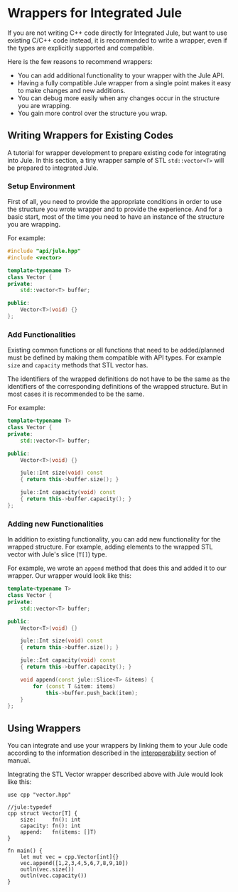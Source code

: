 # Wrappers for Integrated Jule

If you are not writing C++ code directly for Integrated Jule, but want to use existing C/C++ code instead, it is recommended to write a wrapper, even if the types are explicitly supported and compatible.

Here is the few reasons to recommend wrappers:
- You can add additional functionality to your wrapper with the Jule API.
- Having a fully compatible Jule wrapper from a single point makes it easy to make changes and new additions.
- You can debug more easily when any changes occur in the structure you are wrapping.
- You gain more control over the structure you wrap.

## Writing Wrappers for Existing Codes

A tutorial for wrapper development to prepare existing code for integrating into Jule. In this section, a tiny wrapper sample of STL `std::vector<T>` will be prepared to integrated Jule.

### Setup Environment

First of all, you need to provide the appropriate conditions in order to use the structure you wrote wrapper and to provide the experience. And for a basic start, most of the time you need to have an instance of the structure you are wrapping.

For example:
```cpp
#include "api/jule.hpp"
#include <vector>

template<typename T>
class Vector {
private:
    std::vector<T> buffer;

public:
    Vector<T>(void) {}
};

```

### Add Functionalities

Existing common functions or all functions that need to be added/planned must be defined by making them compatible with API types. For example `size` and `capacity` methods that STL vector has.

The identifiers of the wrapped definitions do not have to be the same as the identifiers of the corresponding definitions of the wrapped structure. But in most cases it is recommended to be the same.

For example:

```cpp
template<typename T>
class Vector {
private:
    std::vector<T> buffer;

public:
    Vector<T>(void) {}

    jule::Int size(void) const
    { return this->buffer.size(); }

    jule::Int capacity(void) const
    { return this->buffer.capacity(); }
};
```

### Adding new Functionalities

In addition to existing functionality, you can add new functionality for the wrapped structure. For example, adding elements to the wrapped STL vector with Jule's slice (`T[]`) type.

For example, we wrote an `append` method that does this and added it to our wrapper. Our wrapper would look like this:
```cpp
template<typename T>
class Vector {
private:
    std::vector<T> buffer;

public:
    Vector<T>(void) {}

    jule::Int size(void) const
    { return this->buffer.size(); }

    jule::Int capacity(void) const
    { return this->buffer.capacity(); }

    void append(const jule::Slice<T> &items) {
        for (const T &item: items)
            this->buffer.push_back(item);
    }
};
```

## Using Wrappers

You can integrate and use your wrappers by linking them to your Jule code according to the information described in the [interoperability](/cpp/interoperability/) section of manual.

Integrating the STL Vector wrapper described above with Jule would look like this:
```
use cpp "vector.hpp"

//jule:typedef
cpp struct Vector[T] {
    size:     fn(): int
    capacity: fn(): int
    append:   fn(items: []T)
}

fn main() {
    let mut vec = cpp.Vector[int]{}
    vec.append([1,2,3,4,5,6,7,8,9,10])
    outln(vec.size())
    outln(vec.capacity())
}
```
